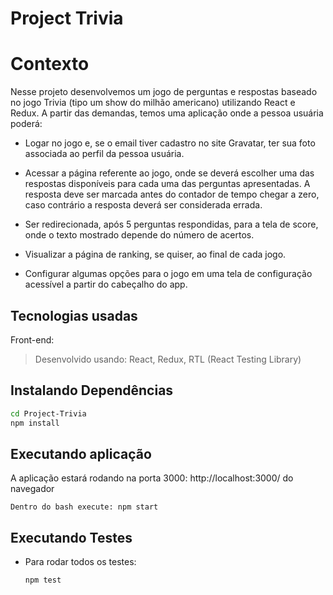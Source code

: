 # Project Trivia
# Contexto
Nesse projeto desenvolvemos um jogo de perguntas e respostas baseado no jogo Trivia (tipo um show do milhão americano) utilizando React e Redux. A partir das demandas, temos uma aplicação onde a pessoa usuária poderá:

- Logar no jogo e, se o email tiver cadastro no site Gravatar, ter sua foto associada ao perfil da pessoa usuária.

- Acessar a página referente ao jogo, onde se deverá escolher uma das respostas disponíveis para cada uma das perguntas apresentadas. A resposta deve ser marcada antes do contador de tempo chegar a zero, caso contrário a resposta deverá ser considerada errada.

- Ser redirecionada, após 5 perguntas respondidas, para a tela de score, onde o texto mostrado depende do número de acertos.

- Visualizar a página de ranking, se quiser, ao final de cada jogo.

- Configurar algumas opções para o jogo em uma tela de configuração acessível a partir do cabeçalho do app.


## Tecnologias usadas
Front-end:
> Desenvolvido usando: React, Redux, RTL (React Testing Library)
## Instalando Dependências

```bash
cd Project-Trivia
npm install
```
## Executando aplicação

  A aplicação estará rodando na porta 3000: http://localhost:3000/ do navegador
  ```
  Dentro do bash execute: npm start
  ```
## Executando Testes
* Para rodar todos os testes:
  ```
  npm test
  ```
